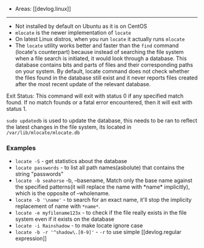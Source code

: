 
- Areas: [[devlog.linux]]

---

- Not installed by default on Ubuntu as it is on CentOS
- `mlocate` is the newer implementation of `locate`
- On latest Linux distros, when you run `locate` it actually runs `mlocate`
- The `locate` utility works better and faster than the `find` command (locate's counterpart) because instead of searching the file system when a file search is initiated, it would look through a database. This database contains bits and parts of files and their corresponding paths on your system. By default, locate command does not check whether the files found in the database still exist and it never reports files created after the most recent update of the relevant database.

Exit Status: This command will exit with status 0 if any specified match found. If no match founds or a fatal error encountered, then it will exit with status 1.

`sudo updatedb` is used to update the database, this needs to be ran to reflect the latest changes in the file system, its located in `/var/lib/mlocate/mlocate.db`

### Examples

- `locate -S` - get statistics about the database
- `locate passwords` - to list all path names(asbolute) that contains the string "passwords"
- `locate -b seahorse` -b, –basename, Match only the base name against the specified patterns(it will replace the name with \*name\* implicitly), which is the opposite of –wholename.
- `locate -b '\name'` - to search for an exact name, it'll stop the implicity replacement of name with `*name*`.
- `locate -e myfilename123x` - to check if the file really exists in the file system even if it exists on the database
- `locate -i Rainshadow` - to make locate ignore case
- `locate -b -r '^shadow\.[0-9]'` - `-r` to use simple [[devlog.regular expression]]
